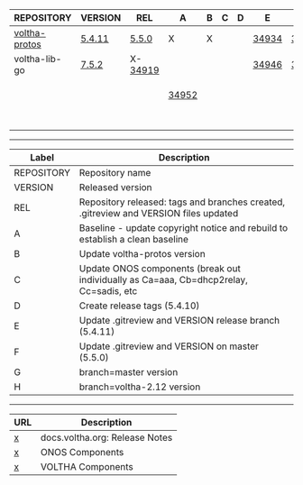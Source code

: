 | REPOSITORY | VERSION | REL | A | B | C | D | E | F | G | H | 
 | ---------- | ------- | --- | - | - | - | - | - | - | - | - |
 |  [voltha-protos](https://gerrit.opencord.org/plugins/gitiles/voltha-protos/+/refs/heads/voltha-2.12) |  [5.4.11](https://gerrit.opencord.org/plugins/gitiles/voltha-protos/+/refs/heads/voltha-2.12/VERSION) |  [5.5.0](https://gerrit.opencord.org/plugins/gitiles/voltha-protos/+/refs/heads/master/VERSION) | X                                                                     | X |  |  | [34934](https://gerrit.opencord.org/c/voltha-protos/+/34934) | [34936](https://gerrit.opencord.org/c/voltha-protos/+/34936) | [5.4.11](https://gerrit.opencord.org/plugins/gitiles/voltha-protos/+/refs/heads/voltha-2.12/VERSION) | [34956](https://gerrit.opencord.org/c/voltha-protos/+/34956) | 
 |  voltha-lib-go                                                                                       |  [7.5.2](https://gerrit.opencord.org/plugins/gitiles/voltha-lib-go/+/refs/tags/v7.5.2)                | X-[34919](https://gerrit.opencord.org/c/voltha-lib-go/+/34919)                                  |                                                                       |   |  |  | [34946](https://gerrit.opencord.org/c/voltha-lib-go/+/34946) | [34948](https://gerrit.opencord.org/c/voltha-lib-go/+/34948) | [7.5.2](https://gerrit.opencord.org/plugins/gitiles/voltha-lib-go/+/refs/tags/v7.5.2)                |  7.6.0-dev                                                   | 
 |                                                                                                      |                                                                                                       |                                                                                                 |                                                                       |   |  |  |                                                              |                                                              |                                                                                                      |                                                              | 
 |                                                                                                      |                                                                                                       |                                                                                                 |                                                                       |   |  |  |                                                              |                                                              |                                                                                                      |                                                              | 
 |                                                                                                      |                                                                                                       |                                                                                                 |                                                                       |   |  |  |                                                              |                                                              |                                                                                                      |                                                              | 
 |                                                                                                      |                                                                                                       |                                                                                                 | [34952](https://gerrit.opencord.org/c/voltha-openolt-adapter/+/34952) |   |  |  |                                                              |                                                              |                                                                                                      |                                                              | 
 |                                                                                                      |                                                                                                       |                                                                                                 |                                                                       |   |  |  |                                                              |                                                              |                                                                                                      |                                                              | 
 |                                                                                                      |                                                                                                       |                                                                                                 |                                                                       |   |  |  |                                                              |                                                              |                                                                                                      |                                                              | 
 |                                                                                                      |                                                                                                       |                                                                                                 |                                                                       |   |  |  |                                                              |                                                              |                                                                                                      |                                                              | 
 |                                                                                                      |                                                                                                       |                                                                                                 |                                                                       |   |  |  |                                                              |                                                              |                                                                                                      |                                                              | 
 |                                                                                                      |                                                                                                       |                                                                                                 |                                                                       |   |  |  |                                                              |                                                              |                                                                                                      |                                                              | 
 |                                                                                                      |                                                                                                       |                                                                                                 |                                                                       |   |  |  |                                                              |                                                              |                                                                                                      |                                                              | 
 |                                                                                                      |                                                                                                       |                                                                                                 |                                                                       |   |  |  |                                                              |                                                              |                                                                                                      |                                                              | 
 |                                                                                                      |                                                                                                       |                                                                                                 |                                                                       |   |  |  |                                                              |                                                              |                                                                                                      |                                                              | 

---

| Label | Description |
| ----- | ----------- |
| REPOSITORY | Repository name |
| VERSION    | Released version |
| REL        | Repository released: tags and branches created, .gitreview and VERSION files updated |
| A          | Baseline - update copyright notice and rebuild to establish a clean baseline |
| B          | Update voltha-protos version |
| C          | Update ONOS components (break out individually as Ca=aaa, Cb=dhcp2relay, Cc=sadis, etc |
| D          | Create release tags (5.4.10) |
| E          | Update .gitreview and VERSION release branch (5.4.11) |
| F          | Update .gitreview and VERSION on master (5.5.0) |
| G          | branch=master version |
| H          | branch=voltha-2.12 version |

---

| URL | Description |
| --- | ----------- |
| [x](https://docs.voltha.org) | docs.voltha.org: Release Notes |
| [x](https://docs.voltha.org/master/release_notes/voltha_2.12.html#onos-components) | ONOS Components |
| [x](https://docs.voltha.org/master/release_notes/voltha_2.12.html#voltha-components) | VOLTHA Components |
